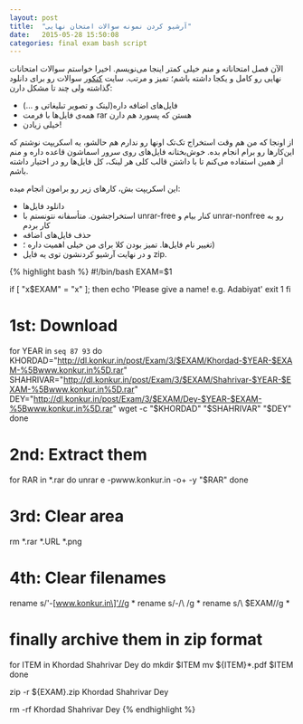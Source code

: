 ```yaml
---
layout: post
title:  "آرشیو کردن نمونه سوالات امتحان نهایی"
date:   2015-05-28 15:50:08
categories: final exam bash script
---
```

الآن فصل امتحاناته و منم خیلی کمتر اینجا می‌نویسم. اخیرا خواستم سوالات امتحانات نهایی رو کامل و یکجا داشته باشم؛ تمیز و مرتب. سایت [کنکور][konkur] سوالات رو برای دانلود گذاشته ولی چند تا مشکل دارن:

- فایل‌های اضافه داره(لینک و تصویر تبلیغاتی و ...)
- همه‌ی فایل‌ها با فرمت rar هستن که پسورد هم دارن
- خیلی زیادن!

از اونجا که من هم وقت استخراج تک‌تک اونها رو ندارم هم حالشو، یه اسکریپت نوشتم که این‌کارها رو برام انجام بده. خوش‌بختانه فایل‌های روی سرور اسماشون قاعده داره و منم از همین استفاده می‌کنم تا با داشتن قالب کلی هر لینک، کل فایل‌ها رو در اختیار داشته باشم.

این اسکریپت بش، کارهای زیر رو برامون انجام میده:

- دانلود فایل‌ها
- استخراجشون. متأسفانه نتونستم با unrar-free کنار بیام و unrar-nonfree رو به کار بردم
- حذف فایل‌های اضافه
- تغییر نام فایل‌ها. تمیز بودن کلا برای من خیلی اهمیت داره ؛)
- و در نهایت آرشیو کردنشون توی یه فایل zip.

{% highlight bash %}
#!/bin/bash
EXAM=$1

if [ "x$EXAM" = "x" ]; then
  echo 'Please give a name! e.g. Adabiyat'
  exit 1
fi

# 1st: Download
for YEAR in `seq 87 93`
do
  KHORDAD="http://dl.konkur.in/post/Exam/3/$EXAM/Khordad-$YEAR-$EXAM-%5Bwww.konkur.in%5D.rar"
  SHAHRIVAR="http://dl.konkur.in/post/Exam/3/$EXAM/Shahrivar-$YEAR-$EXAM-%5Bwww.konkur.in%5D.rar"
  DEY="http://dl.konkur.in/post/Exam/3/$EXAM/Dey-$YEAR-$EXAM-%5Bwww.konkur.in%5D.rar"
  wget -c "$KHORDAD" "$SHAHRIVAR" "$DEY"
done

# 2nd: Extract them
for RAR in *.rar
do
  unrar e -pwww.konkur.in -o+ -y "$RAR"
done

# 3rd: Clear area
rm *.rar *.URL *.png

# 4th: Clear filenames
rename s/'-\[www.konkur.in\]'//g *
rename s/-/\ /g *
rename s/\ $EXAM//g *

# finally archive them in zip format
for ITEM in Khordad Shahrivar Dey
do
  mkdir $ITEM
  mv ${ITEM}*.pdf $ITEM
done

zip -r ${EXAM}.zip Khordad Shahrivar Dey

rm -rf Khordad Shahrivar Dey
{% endhighlight %}

[konkur]: http://konkur.in/
